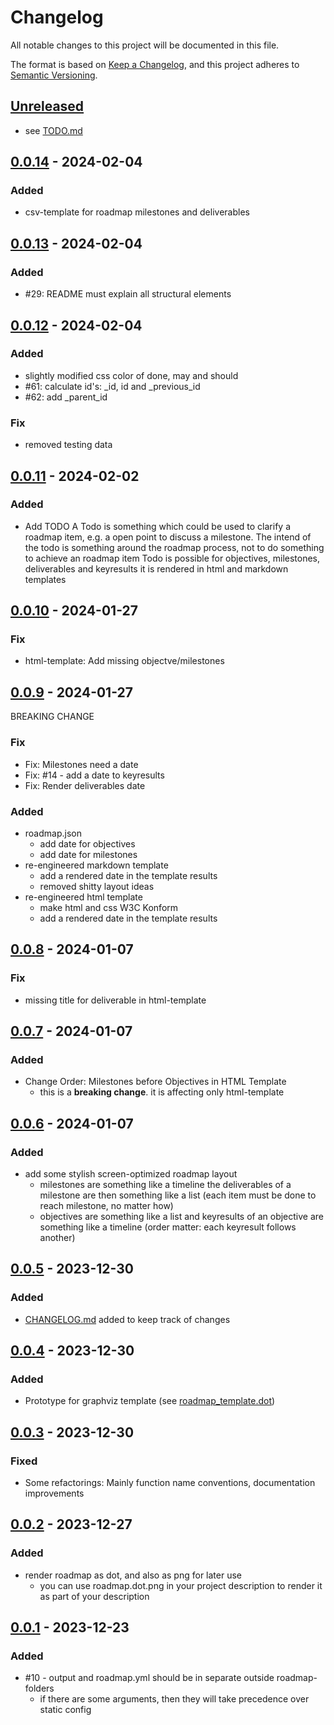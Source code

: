 # Changelog

All notable changes to this project will be documented in this file.

The format is based on [Keep a Changelog](https://keepachangelog.com/en/1.0.0/),
and this project adheres to [Semantic Versioning](https://semver.org/spec/v2.0.0.html).

## [Unreleased]
-  see [TODO.md](TODO.md)

## [0.0.14] - 2024-02-04
### Added
- csv-template for roadmap milestones and deliverables

## [0.0.13] - 2024-02-04
### Added
- #29: README must explain all structural elements

## [0.0.12] - 2024-02-04
### Added
- slightly modified css color of done, may and should
- #61: calculate id's: _id, id and _previous_id
- #62: add _parent_id
### Fix
- removed testing data

## [0.0.11] - 2024-02-02
### Added
- Add TODO
A Todo is something which could be used to clarify a roadmap item, e.g. a open point to discuss a milestone.
The intend of the todo is something around the roadmap process, not to do something to achieve an roadmap item
Todo is possible for objectives, milestones, deliverables and keyresults 
it is rendered in html and markdown templates

## [0.0.10] - 2024-01-27
### Fix
- html-template: Add missing objectve/milestones

## [0.0.9] - 2024-01-27
BREAKING CHANGE
### Fix
- Fix: Milestones need a date
- Fix: #14 - add a date to keyresults
- Fix: Render deliverables date

### Added
- roadmap.json
  - add date for objectives
  - add date for milestones
- re-engineered markdown template
  - add a rendered date in the template results
  - removed shitty layout ideas
- re-engineered html template
  - make html and css W3C Konform
  - add a rendered date in the template results



## [0.0.8] - 2024-01-07

### Fix
- missing title for deliverable in html-template

## [0.0.7] - 2024-01-07

### Added
- Change Order: Milestones before Objectives in HTML Template
  - this is a **breaking change**. it is affecting only html-template


## [0.0.6] - 2024-01-07

### Added
- add some stylish screen-optimized roadmap layout
    - milestones are something like a timeline 
    the deliverables of a milestone are then something like a list (each item must be done to reach milestone, no matter how)
    - objectives are something like a list
    and keyresults of an objective are something like a timeline (order matter: each keyresult follows another)

## [0.0.5] - 2023-12-30

###  Added
- [CHANGELOG.md](CHANGELOG.md) added to keep track of changes

## [0.0.4] - 2023-12-30

###  Added

- Prototype for graphviz template (see [roadmap_template.dot](roadmap/roadmap_template.dot))

## [0.0.3] - 2023-12-30

###  Fixed

- Some refactorings: Mainly function name conventions, documentation improvements
## [0.0.2] - 2023-12-27
### Added
- render roadmap as dot, and also as png for later use
  - you can use roadmap.dot.png in your project description to render it as part of your description

## [0.0.1] - 2023-12-23

###  Added

- #10 - output and roadmap.yml should be in separate outside roadmap-folders 
  - if there are some arguments, then they will take precedence over static config


[unreleased]: https://github.com/uroflavin/roadmap/tree/master
[0.0.1]: https://github.com/uroflavin/roadmap/pull/24
[0.0.2]: https://github.com/uroflavin/roadmap/pull/30
[0.0.3]: https://github.com/uroflavin/roadmap/pull/33
[0.0.4]: https://github.com/uroflavin/roadmap/pull/34
[0.0.5]: https://github.com/uroflavin/roadmap/pull/36
[0.0.6]: https://github.com/uroflavin/roadmap/pull/40
[0.0.7]: https://github.com/uroflavin/roadmap/pull/41
[0.0.8]: https://github.com/uroflavin/roadmap/pull/43
[0.0.9]: https://github.com/uroflavin/roadmap/pull/49
[0.0.10]: https://github.com/uroflavin/roadmap/pull/52
[0.0.11]: https://github.com/uroflavin/roadmap/pull/57
[0.0.12]: https://github.com/uroflavin/roadmap/pull/63
[0.0.13]: https://github.com/uroflavin/roadmap/pull/65
[0.0.14]: https://github.com/uroflavin/roadmap/pull/66